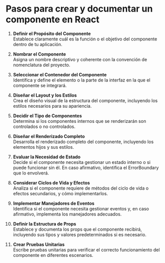 # Pasos para crear y documentar un componente en React

1. **Definir el Propósito del Componente**  
Establece claramente cuál es la función o el objetivo del componente dentro de tu aplicación.

2. **Nombrar el Componente**  
Asigna un nombre descriptivo y coherente con la convención de nomenclatura del proyecto.

3. **Seleccionar el Contenedor del Componente**  
Identifica y define el elemento o la parte de la interfaz en la que el componente se integrará.

4. **Diseñar el Layout y los Estilos**  
Crea el diseño visual de la estructura del componente, incluyendo los estilos necesarios para su apariencia.

5. **Decidir el Tipo de Componentes**  
Determina si los componentes internos que se renderizarán son controlados o no controlados.

6. **Diseñar el Renderizado Completo**  
Desarrolla el renderizado completo del componente, incluyendo los elementos hijos y sus estilos.

7. **Evaluar la Necesidad de Estado**  
Decide si el componente necesita gestionar un estado interno o si puede funcionar sin él. En caso afirmativo, identifica el ErrorBoundary que lo envolverá.

8. **Considerar Ciclos de Vida y Efectos**  
Analiza si el componente requiere de métodos del ciclo de vida o efectos secundarios, y cómo implementarlos.

9. **Implementar Manejadores de Eventos**  
Identifica si el componente necesita gestionar eventos y, en caso afirmativo, implementa los manejadores adecuados.

10. **Definir la Estructura de Props**  
Establece y documenta los props que el componente recibirá, incluyendo sus tipos y valores predeterminados si es necesario.

11. **Crear Pruebas Unitarias**  
Escribe pruebas unitarias para verificar el correcto funcionamiento del componente en diferentes escenarios.